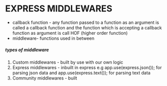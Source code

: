 # EXPRESS MIDDLEWARES

- callback function - any function passed to a function as an argument is called a callback function and the function which is accepting a callback function as argument is call HOF (higher order function)
- middleware- functions used in between
##### types of middleware
1. Custom    middlewares - built by use with our own logic
2. Express   middlewares - inbuilt  in express  e.g app.use(express.json()); for parsing json data and app.use(express.text()); for parsing text data
3. Community middlewares - built    
